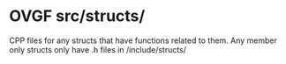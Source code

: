 # OVGF src/structs/

CPP files for any structs that have functions related to them. Any member only structs only have .h files in /include/structs/
